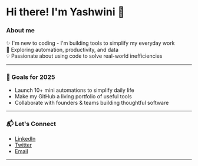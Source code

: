# Hi there! I'm Yashwini 👋

### About me

✨ I'm new to coding - I'm building tools to simplify my everyday work  
🧠 Exploring automation, productivity, and data  
💡 Passionate about using code to solve real-world inefficiencies

---

### 🚀 Goals for 2025
- Launch 10+ mini automations to simplify daily life
- Make my GitHub a living portfolio of useful tools
- Collaborate with founders & teams building thoughtful software

---

###   📬 Let's Connect
- [LinkedIn](www.linkedin.com/in/yashwinib)
- [Twitter](https://x.com/whybe24)
- [Email](mailto:yashwini245@gmail.com)

---
